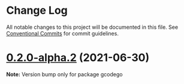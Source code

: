 # Change Log

All notable changes to this project will be documented in this file.
See [Conventional Commits](https://conventionalcommits.org) for commit guidelines.

# [0.2.0-alpha.2](https://github.com/dianlight/dgcgo/compare/gcodego@0.2.0-alpha.1...gcodego@0.2.0-alpha.2) (2021-06-30)

**Note:** Version bump only for package gcodego
